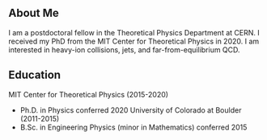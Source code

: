 ## About Me

I am a postdoctoral fellow in the Theoretical Physics Department at CERN. I received my PhD from the MIT Center for Theoretical Physics in 2020.
I am interested in heavy-ion collisions, jets, and far-from-equilibrium QCD.

## Education

MIT Center for Theoretical Physics (2015-2020)
 * Ph.D. in Physics conferred 2020
University of Colorado at Boulder (2011-2015)
 * B.Sc. in Engineering Physics (minor in Mathematics) conferred 2015

